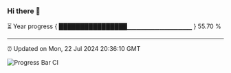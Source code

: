 ### Hi there 👋

⏳ Year progress { ████████████████▁▁▁▁▁▁▁▁▁▁▁▁▁▁ } 55.70 %

---

⏰ Updated on Mon, 22 Jul 2024 20:36:10 GMT

![Progress Bar CI](https://github.com/IshwaranRudhara/GIT-ACTION/workflows/Progress%20Bar%20CI/badge.svg)
